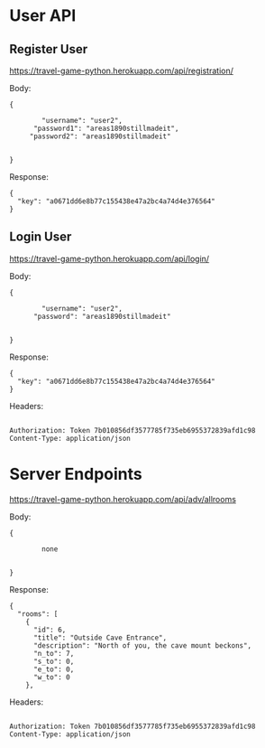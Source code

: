 # User API

## Register User

https://travel-game-python.herokuapp.com/api/registration/

Body:

```
{

		"username": "user2",
	  "password1": "areas1890stillmadeit",
     "password2": "areas1890stillmadeit"


}
```

Response:

```
{
  "key": "a0671dd6e8b77c155438e47a2bc4a74d4e376564"
}
```

## Login User

https://travel-game-python.herokuapp.com/api/login/

Body:

```
{

		"username": "user2",
	  "password": "areas1890stillmadeit"


}
```

Response:

```
{
  "key": "a0671dd6e8b77c155438e47a2bc4a74d4e376564"
}
```

Headers:

```

Authorization: Token 7b010856df3577785f735eb6955372839afd1c98
Content-Type: application/json
```

# Server Endpoints

https://travel-game-python.herokuapp.com/api/adv/allrooms

Body:

```
{

		none


}
```

Response:

```
{
  "rooms": [
    {
      "id": 6,
      "title": "Outside Cave Entrance",
      "description": "North of you, the cave mount beckons",
      "n_to": 7,
      "s_to": 0,
      "e_to": 0,
      "w_to": 0
    },
```

Headers:

```

Authorization: Token 7b010856df3577785f735eb6955372839afd1c98
Content-Type: application/json
```
